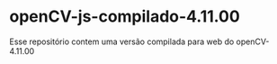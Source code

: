 # openCV-js-compilado-4.11.00
Esse repositório contem uma versão compilada para web do openCV-4.11.00 
